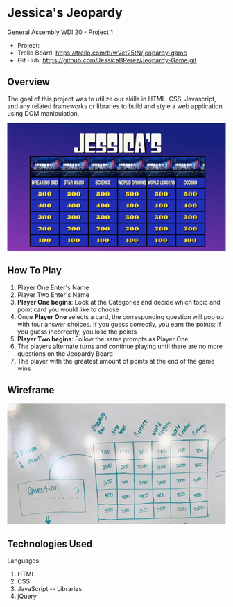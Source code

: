 # Jessica's Jeopardy

General Assembly WDI 20 - Project 1

- Project:
- Trello Board: https://trello.com/b/wVet25tN/jeopardy-game
- Git Hub: https://github.com/JessicaBPerez/Jeopardy-Game.git

## Overview

The goal of this project was to utilize our skills in HTML, CSS, Javascript, and any related frameworks or libraries to build and style a web application using DOM manipulation.

<img src = "Main_Jeopardy_Picture.png" alt="Jessica's Jeopardy Main Picture"/>

## How To Play
1. Player One Enter's Name
2. Player Two Enter's Name
3. **Player One begins**: Look at the Categories and decide which topic and point card you would like to choose
4. Once **Player One** selects a card, the corresponding question will pop up with four answer choices. If you guess correctly, you earn the points; if you guess incorrectly, you lose the points
5. **Player Two begins**: Follow the same prompts as Player One
6. The players alternate turns and continue playing until there are no more questions on the Jeopardy Board
7. The player with the greatest amount of points at the end of the game wins

## Wireframe
<img src = "Jeopardy_Layout.jpg" alt="Jeopardy Wireframe"/>

## Technologies Used
Languages:
1. HTML
2. CSS
3. JavaScript
--
Libraries:
1. jQuery